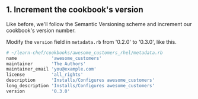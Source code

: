 ## 1. Increment the cookbook's version

Like before, we'll follow the Semantic Versioning scheme and increment our cookbook's version number.

Modify the `version` field in <code class="file-path">metadata.rb</code> from '0.2.0' to '0.3.0', like this.

```bash
# ~/learn-chef/cookbooks/awesome_customers_rhel/metadata.rb
name             'awesome_customers'
maintainer       'The Authors'
maintainer_email 'you@example.com'
license          'all_rights'
description      'Installs/Configures awesome_customers'
long_description 'Installs/Configures awesome_customers'
version          '0.3.0'
```
